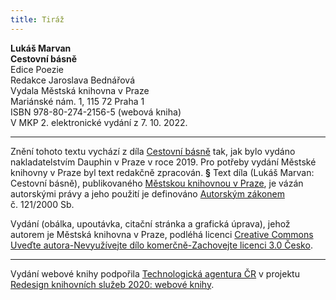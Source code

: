 ```yaml
---
title: Tiráž
---
```


**Lukáš Marvan    
Cestovní básně**  
Edice Poezie  
Redakce Jaroslava Bednářová  
Vydala Městská knihovna v Praze  
Mariánské nám. 1, 115 72 Praha 1  
ISBN 978-80-274-2156-5 (webová kniha)  
V MKP 2. elektronické vydání z 7. 10. 2022.

***

Znění tohoto textu vychází z díla [Cestovní básně](https://search.mlp.cz/cz/titul/cestovni-basne/4492894/#/getPodobneTituly=deskriptory-eq:97604239-amp:key-eq:4492894) tak, jak bylo vydáno nakladatelstvím Dauphin v Praze v roce 2019. Pro potřeby vydání Městské knihovny v Praze byl text redakčně zpracován.
**§**
Text díla (Lukáš Marvan: Cestovní básně), publikovaného [Městskou knihovnou v Praze](https://www.mlp.cz/cz/), je vázán autorskými právy a jeho použití je definováno [Autorským zákonem](https://www.mkcr.cz/predpisy-zakonu-709.html) č. 121/2000 Sb.

Vydání (obálka, upoutávka, citační stránka a grafická úprava), jehož autorem je Městská knihovna v Praze, podléhá licenci [Creative Commons Uveďte autora-Nevyužívejte dílo komerčně-Zachovejte licenci 3.0 Česko](https://creativecommons.org/licenses/by-nc-sa/3.0/cz/).


***

Vydání webové knihy podpořila [Technologická agentura ČR](https://www.tacr.cz/) v projektu [Redesign knihovních služeb 2020: webové knihy](https://starfos.tacr.cz/cs/project/TL04000391).